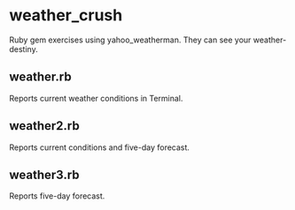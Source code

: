 # weather_crush
Ruby gem exercises using yahoo_weatherman. They can see your weather-destiny.

<h2> weather.rb</h2>
Reports current weather conditions in Terminal.

<h2> weather2.rb</h2>
Reports current conditions and five-day forecast.

<h2> weather3.rb</h2>
Reports five-day forecast.
